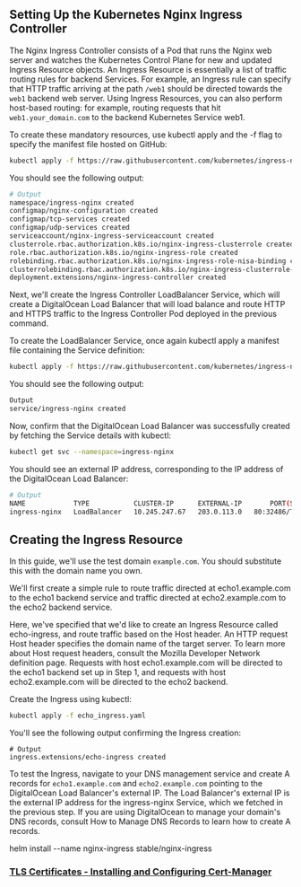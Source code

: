 ## Setting Up the Kubernetes Nginx Ingress Controller
The Nginx Ingress Controller consists of a Pod that runs the Nginx web server and watches the Kubernetes Control Plane for new and updated Ingress Resource objects. An Ingress Resource is essentially a list of traffic routing rules for backend Services. For example, an Ingress rule can specify that HTTP traffic arriving at the path `/web1` should be directed towards the `web1` backend web server. Using Ingress Resources, you can also perform host-based routing: for example, routing requests that hit `web1.your_domain.com` to the backend Kubernetes Service web1.

To create these mandatory resources, use kubectl apply and the -f flag to specify the manifest file hosted on GitHub:
```bash
kubectl apply -f https://raw.githubusercontent.com/kubernetes/ingress-nginx/master/deploy/mandatory.yaml
```
You should see the following output:
```bash
# Output
namespace/ingress-nginx created
configmap/nginx-configuration created
configmap/tcp-services created
configmap/udp-services created
serviceaccount/nginx-ingress-serviceaccount created
clusterrole.rbac.authorization.k8s.io/nginx-ingress-clusterrole created
role.rbac.authorization.k8s.io/nginx-ingress-role created
rolebinding.rbac.authorization.k8s.io/nginx-ingress-role-nisa-binding created
clusterrolebinding.rbac.authorization.k8s.io/nginx-ingress-clusterrole-nisa-binding created
deployment.extensions/nginx-ingress-controller created
```
Next, we'll create the Ingress Controller LoadBalancer Service, which will create a DigitalOcean Load Balancer that will load balance and route HTTP and HTTPS traffic to the Ingress Controller Pod deployed in the previous command.

To create the LoadBalancer Service, once again kubectl apply a manifest file containing the Service definition:
```bash
kubectl apply -f https://raw.githubusercontent.com/kubernetes/ingress-nginx/master/deploy/provider/cloud-generic.yaml
```
You should see the following output:
```bash
Output
service/ingress-nginx created
```


Now, confirm that the DigitalOcean Load Balancer was successfully created by fetching the Service details with kubectl:
```bash
kubectl get svc --namespace=ingress-nginx
```
You should see an external IP address, corresponding to the IP address of the DigitalOcean Load Balancer:
```bash
# Output
NAME            TYPE           CLUSTER-IP      EXTERNAL-IP       PORT(S)                      AGE
ingress-nginx   LoadBalancer   10.245.247.67   203.0.113.0   80:32486/TCP,443:32096/TCP   20h
```

## Creating the Ingress Resource

In this guide, we'll use the test domain `example.com`. You should substitute this with the domain name you own.

We'll first create a simple rule to route traffic directed at echo1.example.com to the echo1 backend service and traffic directed at echo2.example.com to the echo2 backend service.

Here, we've specified that we'd like to create an Ingress Resource called echo-ingress, and route traffic based on the Host header. An HTTP request Host header specifies the domain name of the target server. To learn more about Host request headers, consult the Mozilla Developer Network definition page. Requests with host echo1.example.com will be directed to the echo1 backend set up in Step 1, and requests with host echo2.example.com will be directed to the echo2 backend.

Create the Ingress using kubectl:
```bash
kubectl apply -f echo_ingress.yaml
```
You'll see the following output confirming the Ingress creation:
```
# Output
ingress.extensions/echo-ingress created
```

To test the Ingress, navigate to your DNS management service and create A records for `echo1.example.com` and `echo2.example.com` pointing to the DigitalOcean Load Balancer's external IP. The Load Balancer's external IP is the external IP address for the ingress-nginx Service, which we fetched in the previous step. If you are using DigitalOcean to manage your domain's DNS records, consult How to Manage DNS Records to learn how to create A records.


helm install --name nginx-ingress stable/nginx-ingress


### [TLS Certificates - Installing and Configuring Cert-Manager](https://github.com/arthurbdiniz/kubernetes-cloud-setup/blob/master/cert_manager.md)